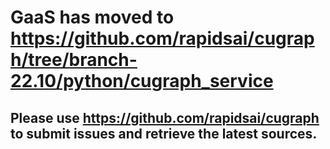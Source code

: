 # GaaS has moved to https://github.com/rapidsai/cugraph/tree/branch-22.10/python/cugraph_service

## Please use https://github.com/rapidsai/cugraph to submit issues and retrieve the latest sources.
